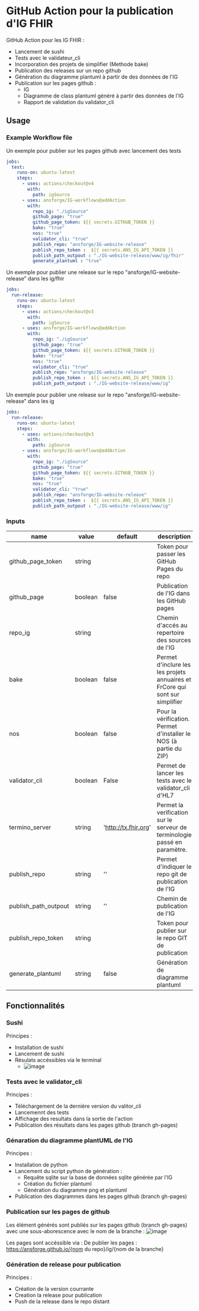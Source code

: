 # GitHub Action pour la publication d'IG FHIR

GitHub Action pour les IG FHIR : 
- Lancement de sushi
- Tests avec le validateur_cli 
- Incorporation des projets de simplifier (Methode bake)
- Publication des releases sur un repo github
- Génération du diagramme plantuml à partir de des données de l'IG
- Publication sur les pages github :
  - IG
  - Diagramme de class plantuml généré à partir des données de l'IG
  - Rapport de validation du validator_cli


## Usage

### Example Workflow file

Un exemple pour publier sur les pages github avec lancement des tests

```yaml
jobs:
  test:
    runs-on: ubuntu-latest
    steps:
      - uses: actions/checkout@v4
        with:      
          path: igSource
      - uses: ansforge/IG-workflows@addAction
        with:      
          repo_ig: "./igSource"   
          github_page: "true"
          github_page_token: ${{ secrets.GITHUB_TOKEN }}
          bake: "true"
          nos: "true"
          validator_cli: "true"
          publish_repo: "ansforge/IG-website-release"
          publish_repo_token :  ${{ secrets.ANS_IG_API_TOKEN }}
          publish_path_outpout : "./IG-website-release/www/ig/fhir"
          generate_plantuml : "true"
```
Un exemple pour publier une release sur le repo "ansforge/IG-website-release" dans les ig/fhir

```yaml
jobs:
  run-release:
    runs-on: ubuntu-latest
    steps:
      - uses: actions/checkout@v3
        with:      
          path: igSource
      - uses: ansforge/IG-workflows@addAction
        with:      
          repo_ig: "./igSource"   
          github_page: "true"
          github_page_token: ${{ secrets.GITHUB_TOKEN }}
          bake: "true"
          nos: "true"
          validator_cli: "true"
          publish_repo: "ansforge/IG-website-release"
          publish_repo_token :  ${{ secrets.ANS_IG_API_TOKEN }} 
          publish_path_outpout : "./IG-website-release/www/ig"
```




Un exemple pour publier une release sur le repo "ansforge/IG-website-release" dans les ig

```yaml
jobs:
  run-release:
    runs-on: ubuntu-latest
    steps:
      - uses: actions/checkout@v3
        with:      
          path: igSource
      - uses: ansforge/IG-workflows@addAction
        with:      
          repo_ig: "./igSource"   
          github_page: "true"
          github_page_token: ${{ secrets.GITHUB_TOKEN }}
          bake: "true"
          nos: "true"
          validator_cli: "true"
          publish_repo: "ansforge/IG-website-release"
          publish_repo_token :  ${{ secrets.ANS_IG_API_TOKEN }} 
          publish_path_outpout : "./IG-website-release/www/ig"
```
### Inputs

| name               | value   | default               | description                                                                                                                                                                                                                                                                                                     |
|--------------------|---------|-----------------------|-----------------------------------------------------------------------------------------------------------------------------------------------------------------------------------------------------------------------------------------------------------------------------------------------------------------|
| github_page_token       | string  |  | Token pour passer les GitHub Pages du repo |
| github_page                | boolean | false                 | Publication de l'IG dans les GitHub pages                                                                                                                                                                                                                                                                          |
| repo_ig             | string  |             | Chemin d'accés au repertoire des sources de l'IG                                                                                                                                                                                                                          |
| bake              | boolean | false                 | Permet d'inclure les les projets annuaires et FrCore qui sont sur simplifier                                                                                                                                                                                                                                                                               |
| nos   | boolean | false                 | Pour la vérification. Permet d'installer le NOS (à partie du ZIP)                                                                                                                                            |
| validator_cli             | boolean | False                  | Permet de lancer les tests avec le validator_cli d'HL7                                                                                                                                                                                                  |
| termino_server | string  | 'http://tx.fhir.org'           | Permet la verification sur le serveur de terminologie passé en paramètre.                                                                                                                                                                                                                     |
| publish_repo               | string | ''                 | Permet d'indiquer le repo git de publication  de l'IG                
| publish_path_outpout               | string | ''                 | Chemin de publication de l'IG                 |
| publish_repo_token          | string  |                   | Token pour publier sur le repo GIT de publication                                                                                                                                                                                                                                                                  |
| generate_plantuml          | string  | false                  | Génération de diagramme plantuml                                                                                                                                                                                                                                                                  |





## Fonctionnalités

### Sushi

Principes  :
- Installation de sushi
- Lancement de sushi
- Résulats accéssibles via le terminal
  - ![image](https://github.com/ansforge/IG-workflows/assets/101335975/e8c0b772-b6a9-4006-be8e-403319996346)


### Tests avec le validator_cli

Principes : 
- Téléchargement de la dernière version du valitor_cli
- Lancemennt des tests
- Affichage des resultats dans la sortie de l'action
- Publication des résultats dans les pages github (branch gh-pages)

### Génaration du diagramme plantUML de l'IG

Principes : 
- Installation de python
- Lancement du script python de génération :
  - Requête sqlite sur la base de données sqlite générée par l'IG
  - Création du fichier plantuml
  - Génération du diagramme png et plantuml
- Publication des diagrammes dans les pages github (branch gh-pages)

### Publication sur les pages de github 

Les élément générés sont publiés sur les pages github (branch gh-pages) avec une sous-aborescence avec le nom de la branche : 
 ![image](https://github.com/ansforge/IG-workflows/assets/101335975/660a6558-525b-4361-bbde-e74de4c1525d)

Les pages sont accéssible via : De publier les pages : https://ansforge.github.io/{nom du repo}/ig/{nom de la branche} 
### Génération de release pour publication
Principes : 
- Création de la version courrante
- Creation la release pour publication
- Push de la release dans le repo distant


